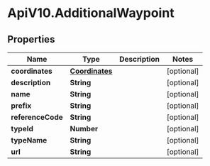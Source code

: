 # ApiV10.AdditionalWaypoint

## Properties

Name | Type | Description | Notes
------------ | ------------- | ------------- | -------------
**coordinates** | [**Coordinates**](Coordinates.md) |  | [optional] 
**description** | **String** |  | [optional] 
**name** | **String** |  | [optional] 
**prefix** | **String** |  | [optional] 
**referenceCode** | **String** |  | [optional] 
**typeId** | **Number** |  | [optional] 
**typeName** | **String** |  | [optional] 
**url** | **String** |  | [optional] 



